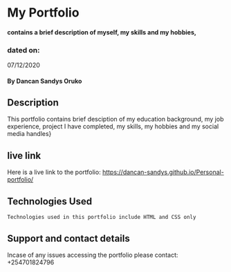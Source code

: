 # My Portfolio
####  contains a brief description of myself, my skills and my hobbies,
### dated on:
07/12/2020
#### By **Dancan Sandys Oruko**
## Description
This portfolio contains brief desciption of my education background, my job experience, project I have completed, my skills, my hobbies and my social media handles}
## live link
Here is a live link to the portfolio: https://dancan-sandys.github.io/Personal-portfolio/ 
## Technologies Used

    Technologies used in this portfolio include HTML and CSS only

## Support and contact details
Incase of any issues accessing the portfolio please contact: +254701824796
